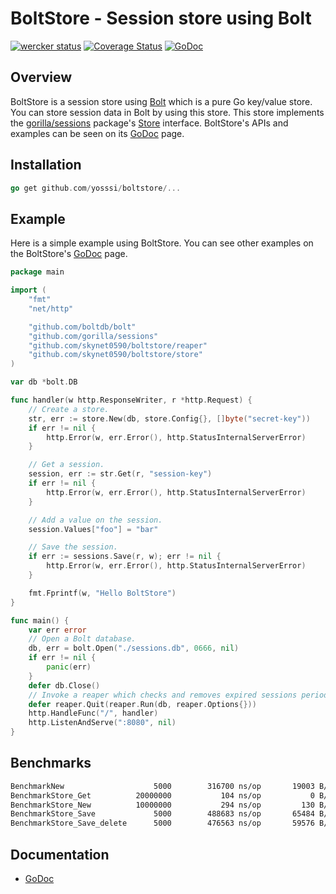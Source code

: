 # BoltStore - Session store using Bolt

[![wercker status](https://app.wercker.com/status/752959ce0f923476671e49fb9b76ebe0/m "wercker status")](https://app.wercker.com/project/bykey/752959ce0f923476671e49fb9b76ebe0)
[![Coverage Status](https://coveralls.io/repos/yosssi/boltstore/badge.png?branch=HEAD)](https://coveralls.io/r/yosssi/boltstore)
[![GoDoc](http://godoc.org/github.com/yosssi/boltstore?status.png)](http://godoc.org/github.com/yosssi/boltstore)

## Overview

BoltStore is a session store using [Bolt](https://github.com/boltdb/bolt) which is a pure Go key/value store. You can store session data in Bolt by using this store. This store implements the [gorilla/sessions](https://github.com/gorilla/sessions) package's [Store](http://godoc.org/github.com/gorilla/sessions#Store) interface. BoltStore's APIs and examples can be seen on its [GoDoc](http://godoc.org/github.com/yosssi/boltstore) page.

## Installation

```go
go get github.com/yosssi/boltstore/...
```

## Example

Here is a simple example using BoltStore. You can see other examples on the BoltStore's [GoDoc](http://godoc.org/github.com/yosssi/boltstore) page.

```go
package main

import (
	"fmt"
	"net/http"

	"github.com/boltdb/bolt"
	"github.com/gorilla/sessions"
	"github.com/skynet0590/boltstore/reaper"
	"github.com/skynet0590/boltstore/store"
)

var db *bolt.DB

func handler(w http.ResponseWriter, r *http.Request) {
	// Create a store.
	str, err := store.New(db, store.Config{}, []byte("secret-key"))
	if err != nil {
		http.Error(w, err.Error(), http.StatusInternalServerError)
	}

	// Get a session.
	session, err := str.Get(r, "session-key")
	if err != nil {
		http.Error(w, err.Error(), http.StatusInternalServerError)
	}

	// Add a value on the session.
	session.Values["foo"] = "bar"

	// Save the session.
	if err := sessions.Save(r, w); err != nil {
		http.Error(w, err.Error(), http.StatusInternalServerError)
	}

	fmt.Fprintf(w, "Hello BoltStore")
}

func main() {
	var err error
	// Open a Bolt database.
	db, err = bolt.Open("./sessions.db", 0666, nil)
	if err != nil {
		panic(err)
	}
	defer db.Close()
	// Invoke a reaper which checks and removes expired sessions periodically.
	defer reaper.Quit(reaper.Run(db, reaper.Options{}))
	http.HandleFunc("/", handler)
	http.ListenAndServe(":8080", nil)
}
```

## Benchmarks

```sh
BenchmarkNew	    			5000	    316700 ns/op	   19003 B/op	      35 allocs/op
BenchmarkStore_Get			20000000	       104 ns/op	       0 B/op	       0 allocs/op
BenchmarkStore_New			10000000	       294 ns/op	     130 B/op	       2 allocs/op
BenchmarkStore_Save	    		5000	    488683 ns/op	   65484 B/op	     136 allocs/op
BenchmarkStore_Save_delete	    5000	    476563 ns/op	   59576 B/op	      76 allocs/op
```

## Documentation
* [GoDoc](http://godoc.org/github.com/yosssi/boltstore)
